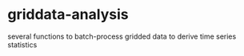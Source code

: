 # griddata-analysis
several functions to batch-process gridded data to derive time series statistics
